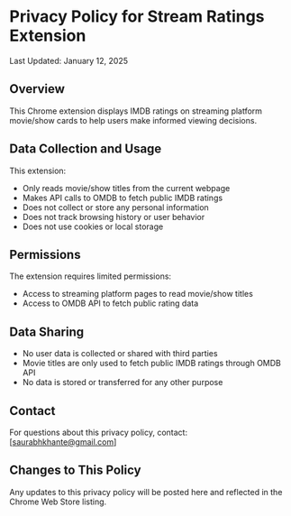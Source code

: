 # Privacy Policy for Stream Ratings Extension

Last Updated: January 12, 2025

## Overview
This Chrome extension displays IMDB ratings on streaming platform movie/show cards to help users make informed viewing decisions.

## Data Collection and Usage
This extension:
- Only reads movie/show titles from the current webpage
- Makes API calls to OMDB to fetch public IMDB ratings
- Does not collect or store any personal information
- Does not track browsing history or user behavior
- Does not use cookies or local storage

## Permissions
The extension requires limited permissions:
- Access to streaming platform pages to read movie/show titles
- Access to OMDB API to fetch public rating data

## Data Sharing
- No user data is collected or shared with third parties
- Movie titles are only used to fetch public IMDB ratings through OMDB API
- No data is stored or transferred for any other purpose

## Contact
For questions about this privacy policy, contact: [saurabhkhante@gmail.com]

## Changes to This Policy
Any updates to this privacy policy will be posted here and reflected in the Chrome Web Store listing.